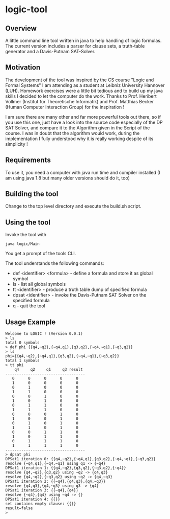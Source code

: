 # logic-tool
## Overview
A little command line tool written in java to help handling of logic formulas. 
The current version includes a parser for clause sets, a truth-table generator 
and a Davis-Putnam SAT-Solver.

## Motivation
The development of the tool was inspired by the CS course "Logic and Formal Systems" I am attending as a student at Leibniz University Hannover (LUH).
Homework exercises were a little bit tedious and to build up my java skills I decided to let the computer do the work. Thanks to Prof. Heribert Vollmer (Institut für Theoretische Informatik) and Prof. Matthias Becker (Human Computer Interaction Group) for the inspiration !

I am sure there are many other and far more powerful tools out there, so if you use this one, just have a look into the source code especially of the DP SAT Solver, and compare it to the Algorithm given in the Script of the course. 
I was in doubt that the algorithm would work, during the implementation I fully understood why it is really working despite of its simplicity !

## Requirements
To use it, you need a computer with java run time and compiler installed (I am using java 1.8 but many older versions should do it, too)

## Building the tool
Change to the top level directory and execute the build.sh script.

## Using the tool
Invoke the tool with

    java logic/Main

You get a prompt of the tools CLI.

The tool understands the following commands:
* def \<identifier> \<formula>   - define a formula and store it as global symbol
* ls   - list all global symbols 
* tt \<identifier>   - produce a truth table dump of specified formula
* dpsat \<identifier>  - invoke the Davis-Putnam SAT Solver on the specified formula
* q  - quit the tool

## Usage Example

    Welcome to LOGIC ! (Version 0.0.1)
    > ls
    total 0 symbols
    > def phi {{q4,~q2},{~q4,q1},{q3,q2},{~q4,~q1},{~q3,q2}}
    > ls
    phi={{q4,~q2},{~q4,q1},{q3,q2},{~q4,~q1},{~q3,q2}}
    total 1 symbols
    > tt phi
        q4     q2     q1     q3 result
    -----------------------------------
       0      0      0      0      0   
       1      0      0      0      0   
       0      1      0      0      0   
       1      1      0      0      0   
       0      0      1      0      0   
       1      0      1      0      0   
       0      1      1      0      0   
       1      1      1      0      0   
       0      0      0      1      0   
       1      0      0      1      0   
       0      1      0      1      0   
       1      1      0      1      0   
       0      0      1      1      0   
       1      0      1      1      0   
       0      1      1      1      0   
       1      1      1      1      0   
    -----------------------------------
    > dpsat phi
    DPSat1 iteration 0: {{q4,~q2},{~q4,q1},{q3,q2},{~q4,~q1},{~q3,q2}}
    resolve {~q4,q1},{~q4,~q1} using q1 -> {~q4}
    DPSat1 iteration 1: {{q4,~q2},{q3,q2},{~q3,q2},{~q4}}
    resolve {q4,~q2},{q3,q2} using ~q2 -> {q4,q3}
    resolve {q4,~q2},{~q3,q2} using ~q2 -> {q4,~q3}
    DPSat1 iteration 2: {{~q4},{q4,q3},{q4,~q3}}
    resolve {q4,q3},{q4,~q3} using q3 -> {q4}
    DPSat1 iteration 3: {{~q4},{q4}}
    resolve {~q4},{q4} using ~q4 -> {}
    DPSat1 iteration 4: {{}}
    set contains empty clause: {{}}
    result=false
    > 


